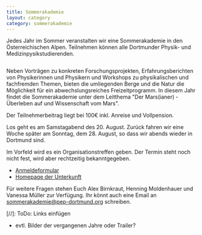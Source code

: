 ```yaml
---
title: Sommerakademie
layout: category
category: sommerakademie
---
```


Jedes Jahr im Sommer veranstalten wir eine Sommerakademie in den Österreichischen Alpen. Teilnehmen können alle Dortmunder Physik- und Medizinpysikstudierenden.

<span class="image featured"><img src="/images/SoAk.jpg" alt=""></span>

Neben Vorträgen zu konkreten Forschungsprojekten, Erfahrungsberichten von Physikerinnen und Physikern und Workshops zu physikalischen und fachfremden Themen, bieten die umliegenden Berge und die Natur die Möglichkeit für ein abwechslungsreiches Freizeitprogramm.
In diesem Jahr findet die Sommerakademie unter dem Leitthema "Der Mars(ianer) - Überleben auf und Wissenschaft vom Mars".

Der Teilnehmerbeitrag liegt bei 100€ inkl. Anreise und Vollpension.

Los geht es am Samstagabend des 20. August. Zurück fahren wir eine Woche später am Sonntag, dem 28. August, so dass wir abends wieder in Dortmund sind.

Im Vorfeld wird es ein Organisationstreffen geben. Der Termin steht noch nicht fest, wird aber rechtzeitig bekanntgegeben.

- [Anmeldeformular](/dokumente/soak16_anmeldung.pdf)
- <a href="http://www.botzi.at"> Homepage der Unterkunft </a>

Für weitere Fragen stehen Euch Alex Birnkraut, Henning Moldenhauer und Vanessa Müller zur Verfügung. Ihr könnt auch eine Email an <a href="mailto:sommerakademie@pep-dortmund.org">sommerakademie@pep-dortmund.org</a> schreiben.

[//]: ToDo: Links einfügen
- evtl. Bilder der vergangenen Jahre oder Trailer?